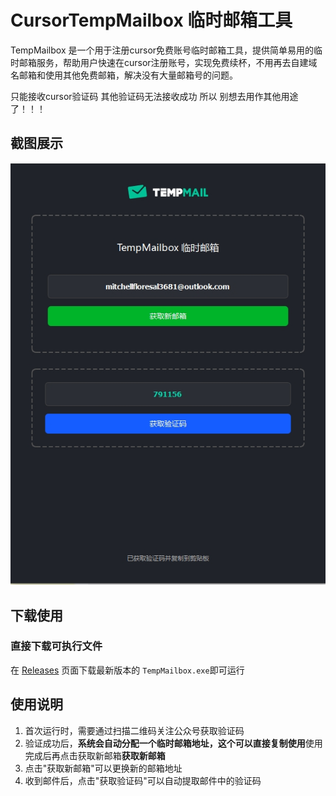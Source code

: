 # CursorTempMailbox 临时邮箱工具

TempMailbox 是一个用于注册cursor免费账号临时邮箱工具，提供简单易用的临时邮箱服务，帮助用户快速在cursor注册账号，实现免费续杯，不用再去自建域名邮箱和使用其他免费邮箱，解决没有大量邮箱号的问题。

只能接收cursor验证码 其他验证码无法接收成功 所以 别想去用作其他用途了！！！

## 截图展示

![TempMailbox 界面](screenshot.png)

## 下载使用

### 直接下载可执行文件

在 [Releases](https://github.com/FFMSR/TempMailbox/releases) 页面下载最新版本的 `TempMailbox.exe`即可运行

## 使用说明

1. 首次运行时，需要通过扫描二维码关注公众号获取验证码
2. 验证成功后，<strong>系统会自动分配一个临时邮箱地址，这个可以直接复制使用</strong>使用完成后再点击获取新邮箱<strong>获取新邮箱</strong>
3. 点击"获取新邮箱"可以更换新的邮箱地址
4. 收到邮件后，点击"获取验证码"可以自动提取邮件中的验证码
